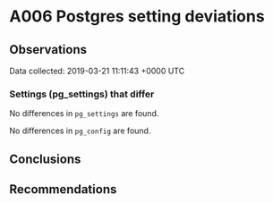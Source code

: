 # A006 Postgres setting deviations #

## Observations ##
Data collected: 2019-03-21 11:11:43 +0000 UTC  

### Settings (pg_settings) that differ ###

No differences in `pg_settings` are found.


No differences in `pg_config` are found.



## Conclusions ##


## Recommendations ##

